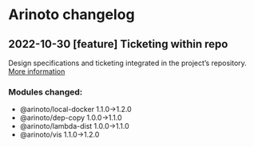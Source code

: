 # Arinoto changelog

## 2022-10-30 [feature]  Ticketing within repo

Design specifications and ticketing integrated in the project’s
repository.
[More information](<spec/000 ticketing/design.md>)

### Modules changed:
 - @arinoto/local-docker 1.1.0->1.2.0
 - @arinoto/dep-copy 1.0.0->1.1.0
 - @arinoto/lambda-dist 1.0.0->1.1.0
 - @arinoto/vis 1.1.0->1.2.0

